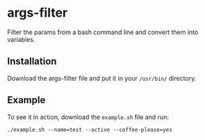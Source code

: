 args-filter
===========

Filter the params from a bash command line and convert them into variables.

Installation
-------

Download the args-filter file and put it in your `/usr/bin/` directory.

Example
-------

To see it in action, download the `example.sh` file and run:

    ./example.sh --name=test --active --coffee-please=yes
